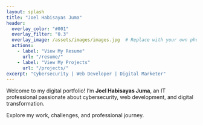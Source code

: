 ```yaml
---
layout: splash
title: "Joel Habisayas Juma"
header:
  overlay_color: "#001"
  overlay_filter: "0.3"
  overlay_image: /assets/images/images.jpg  # Replace with your own photo path
  actions:
    - label: "View My Resume"
      url: "/resume/"
    - label: "View My Projects"
      url: "/projects/"
excerpt: "Cybersecurity | Web Developer | Digital Marketer"
---
```


Welcome to my digital portfolio! I’m **Joel Habisayas Juma**, an IT professional passionate about cybersecurity, web development, and digital transformation.

Explore my work, challenges, and professional journey.
